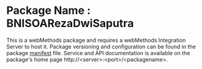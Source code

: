 # Package Name : BNISOARezaDwiSaputra
This is a webMethods package and requires a webMethods Integration Server to host it. Package versioning and configuration can be found in the package [manifest](./BNISOARezaDwiSaputra/manifest.v3) file. Service and API documentation is available on the package's home page http://&lt;server&gt;:&lt;port&gt;/&lt;packagename>.